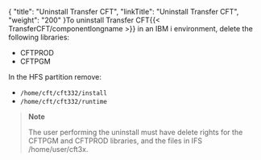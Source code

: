 {
    "title": "Uninstall Transfer CFT",
    "linkTitle": "Uninstall Transfer CFT",
    "weight": "200"
}To uninstall Transfer CFT{{< TransferCFT/componentlongname  >}} in an IBM i environment, delete the following libraries:

- CFTPROD
- CFTPGM

In the HFS partition remove:

- `/home/cft/cft332/install `
- `/home/cft/cft332/runtime `

> **Note**
>
> The user performing the uninstall must have delete rights for the CFTPGM and CFTPROD libraries, and the files in IFS /home/user/cft3x.
